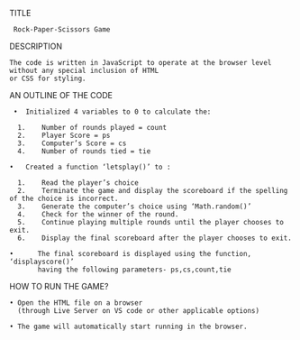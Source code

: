 TITLE 

     Rock-Paper-Scissors Game


DESCRIPTION

    The code is written in JavaScript to operate at the browser level without any special inclusion of HTML
    or CSS for styling.


AN OUTLINE OF THE CODE

     •	Initialized 4 variables to 0 to calculate the:
  
      1.	Number of rounds played = count
      2.	Player Score = ps
      3.	Computer’s Score = cs
      4.	Number of rounds tied = tie
      
    •	Created a function ‘letsplay()’ to :
  
      1.	Read the player’s choice
      2.	Terminate the game and display the scoreboard if the spelling of the choice is incorrect.
      3.	Generate the computer’s choice using ‘Math.random()’
      4.	Check for the winner of the round.
      5.	Continue playing multiple rounds until the player chooses to exit.
      6.	Display the final scoreboard after the player chooses to exit.
      
    •      The final scoreboard is displayed using the function, ‘displayscore()’
           having the following parameters- ps,cs,count,tie

HOW TO RUN THE GAME?

    • Open the HTML file on a browser
      (through Live Server on VS code or other applicable options)
      
    • The game will automatically start running in the browser.


